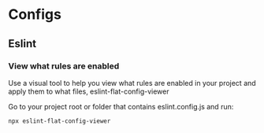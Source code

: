 # Configs

## Eslint

### View what rules are enabled

Use a visual tool to help you view what rules are enabled in your project
and apply them to what files, eslint-flat-config-viewer

Go to your project root or folder that contains eslint.config.js and run:

```bash
npx eslint-flat-config-viewer
```
